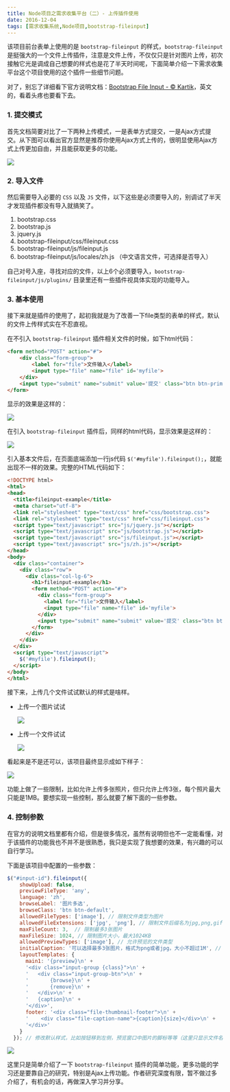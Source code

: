```yaml
---
title: Node项目之需求收集平台（二）- 上传插件使用
date: 2016-12-04
tags: [需求收集系统,Node项目,bootstrap-fileinput]
---
```


该项目前台表单上使用的是 `bootstrap-fileinput` 的样式，`bootstrap-fileinput` 是挺强大的一个文件上传插件，注意是文件上传，不仅仅只是针对图片上传，初次接触它光是调成自己想要的样式也是花了半天时间呢，下面简单介绍一下需求收集平台这个项目使用的这个插件一些细节问题。

对了，别忘了详细看下官方说明文档：[Bootstrap File Input - © Kartik](http://plugins.krajee.com/file-input#)，英文的，看着头疼也要看下去。

### 1.  提交模式
首先文档简要对比了一下两种上传模式，一是表单方式提交，一是Ajax方式提交。从下图可以看出官方显然是推荐你使用Ajax方式上传的，很明显使用Ajax方式上传更加自由，并且能获取更多的功能。

![](./_image/2016-11-30-15-57-32.jpg)

### 2. 导入文件
然后需要导入必要的 `CSS` 以及 `JS` 文件，以下这些是必须要导入的，别调试了半天才发现插件都没有导入就搞笑了。

1. bootstrap.css
2. bootstrap.js
3. jquery.js
4. bootstrap-fileinput/css/fileinput.css
5. bootstrap-fileinput/js/fileinput.js
6. bootstrap-fileinput/js/locales/zh.js （中文语言文件，可选择是否导入）

自己对号入座，寻找对应的文件，以上6个必须要导入，`bootstrap-fileinput/js/plugins/` 目录里还有一些插件视具体实现的功能导入。

### 3. 基本使用
接下来就是插件的使用了，起初我就是为了改善一下file类型的表单的样式，默认的文件上传样式实在不忍直视。

在不引入 `bootstrap-fileinput` 插件相关文件的时候，如下html代码：

```html
<form method="POST" action="#">
    <div class="form-group">
        <label for="file">文件输入</label>
        <input type="file" name="file" id='myfile'>
    </div>
    <input type="submit" name="submit" value='提交' class="btn btn-primary">
</form>
```

显示的效果是这样的：

![](./_image/2016-11-30-17-01-45.jpg)

在引入 `bootstrap-fileinput` 插件后，同样的html代码，显示效果是这样的：

![](./_image/2016-11-30-17-00-37.jpg)

引入基本文件后，在页面底端添加一行js代码 `$('#myfile').fileinput();`，就能出现不一样的效果。完整的HTML代码如下：

```html
<!DOCTYPE html>
<html>
<head>
  <title>fileinput-example</title>
  <meta charset="utf-8">
  <link rel="stylesheet" type="text/css" href="css/bootstrap.css">
  <link rel="stylesheet" type="text/css" href="css/fileinput.css">
  <script type="text/javascript" src="js/jquery.js"></script>
  <script type="text/javascript" src="js/bootstrap.js"></script>
  <script type="text/javascript" src="js/fileinput.js"></script>
  <script type="text/javascript" src="js/zh.js"></script>
</head>
<body>
  <div class="container">
    <div class="row">
      <div class="col-lg-6">
        <h1>fileinput-example</h1>
        <form method="POST" action="#">
          <div class="form-group">
            <label for="file">文件输入</label>
            <input type="file" name="file" id='myfile'>
          </div>
          <input type="submit" name="submit" value='提交' class="btn btn-primary">
        </form>
      </div>
    </div>
  </div>
  <script type="text/javascript">
    $('#myfile').fileinput();
  </script>
</body>
</html>
```

接下来，上传几个文件试试默认的样式是啥样。

- 上传一个图片试试

    ![](./_image/2016-11-30-17-13-58.jpg)

- 上传一个文件试试
    
    ![](./_image/2016-11-30-17-15-09.jpg)

看起来是不是还可以，该项目最终显示成如下样子：

![](./_image/2016-12-04-19-18-42.jpg)

功能上做了一些限制，比如允许上传多张照片，但只允许上传3张，每个照片最大只能是1MB。要想实现一些控制，那么就要了解下面的一些参数。

### 4. 控制参数
在官方的说明文档里都有介绍，但是很多情况，虽然有说明但也不一定能看懂，对于该插件的功能我也不并不是很熟悉，我只是实现了我想要的效果，有兴趣的可以自行学习。

下面是该项目中配置的一些参数：

```javascript
$("#input-id").fileinput({
    showUpload: false,
    previewFileType: 'any',
    language: 'zh',
    browseLabel: '图片多选',
    browseClass: 'btn btn-default',
    allowedFileTypes: ['image'], // 限制文件类型为图片
    allowedFileExtensions: ['jpg', 'png'], // 限制文件后缀名为jpg,png,gif
    maxFileCount: 3,  // 限制最多3张图片
    maxFileSize: 1024, // 限制图片大小，最大1024KB
    allowedPreviewTypes: ['image'], // 允许预览的文件类型
    initialCaption: '可以选择最多3张图片，格式为png或者jpg，大小不超过1M', // 初始化说明框框，比如该项目上默认显示：可以选择最多3张图片，格式为png或者jpg，大小不超过1M
    layoutTemplates: {
      main1: '{preview}\n' +
      '<div class="input-group {class}">\n' +
      '   <div class="input-group-btn">\n' +
      '       {browse}\n' +
      '       {remove}\n' +
      '   </div>\n' +
      '   {caption}\n' +
      '</div>',
      footer: '<div class="file-thumbnail-footer">\n' +
      '    <div class="file-caption-name">{caption}{size}</div>\n' +
      '</div>'
    }
  }); // 修改默认样式，比如按钮移到左侧，预览窗口中图片的脚标等等（这里只显示文件名，如下图）
```

![](./_image/2016-12-04-19-37-48.jpg)

这里只是简单介绍了一下 `bootstrap-fileinput` 插件的简单功能，更多功能的学习还是要靠自己的研究，特别是Ajax上传功能。作者研究深度有限，暂不做过多介绍了，有机会的话，再做深入学习并分享。



